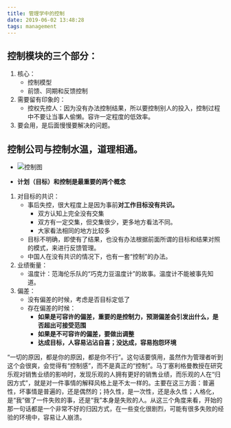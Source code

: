 ```yaml
---
title: 管理学中的控制
date: 2019-06-02 13:48:28
tags: management
---
```


## 控制模块的三个部分：
1. 核心：
	* 控制模型
	* 前馈、同期和反馈控制
2. 需要留有印象的：
	* 控权先控人：因为没有办法控制结果，所以要控制别人的投入，控制过程中不要让当事人偷懒。容许一定程度的低效率。
3. 要会用，是后面慢慢要解决的问题。


## 控制公司与控制水温，道理相通。

* ![控制图](imgs/control.jpeg)

* **计划（目标）和控制是最重要的两个概念**
1. 对目标的共识：
	- 事后失控，很大程度上是因为事前**对工作目标没有共识。**
		- 双方认知上完全没有交集
		- 双方有一定交集，但交集很少，更多地方看法不同。
		- 大家看法相同的地方比较多
	- 目标不明确，即使有了结果，也没有办法根据前面所谓的目标和结果对照的模式，来进行反馈管理。
	- 中国人在没有共识的情况下，也有一套“控制”的办法。
2. 业绩衡量：
	- 温度计：范海伦乐队的“巧克力豆温度计”的故事。温度计不能被事先知道。
3. 偏差：
	- 没有偏差的时候，考虑是否目标定低了
	- 存在偏差的时候：
		- **如果是可容许的偏差，重要的是控制力，预测偏差会引发出什么，是否超出可接受范围**
		- **如果是不可容许的偏差，要做出调整**
		- **达成目标，人容易沾沾自喜；没达成，容易抱怨环境**



“一切的原因，都是你的原因，都是你不行”。这句话要慎用，虽然作为管理者听到这个会很爽，会觉得有“控制感”，而不是真正的“控制”。马丁塞利格曼教授在研究乐观对销售业绩的影响时，发现乐观的人拥有更好的销售业绩，而乐观的人在“归因方式”，就是对一件事情的解释风格上是不太一样的。主要在这三方面：普遍性，坏事情是普遍的，还是偶然的；持久性，是一次性，还是永久性；人格化，是“我”做了一件失败的事，还是“我”本身是失败的人。从这三个角度来看，开始的那一句话都是一个非常不好的归因方式，在一些变化很剧烈，可能有很多失败的经验的环境中，容易让人崩溃。
